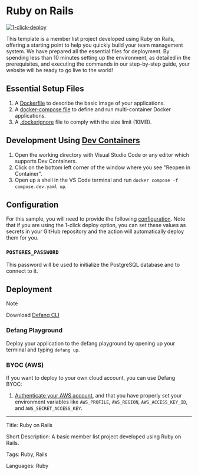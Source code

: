 # Ruby on Rails

[![1-click-deploy](https://defang.io/deploy-with-defang.png)](https://portal.defang.dev/redirect?url=https%3A%2F%2Fgithub.com%2Fnew%3Ftemplate_name%3Dsample-rails-template%26template_owner%3DDefangSamples)

This template is a member list project developed using Ruby on Rails, offering a starting point to help you quickly build your team management system. We have prepared all the essential files for deployment. By spending less than 10 minutes setting up the environment, as detailed in the prerequisites, and executing the commands in our step-by-step guide, your website will be ready to go live to the world!

## Essential Setup Files

1. A [Dockerfile](https://docs.docker.com/develop/develop-images/dockerfile_best-practices/) to describe the basic image of your applications.
2. A [docker-compose file](https://docs.defang.io/docs/concepts/compose) to define and run multi-container Docker applications.
3. A [.dockerignore](https://docs.docker.com/build/building/context/#dockerignore-files) file to comply with the size limit (10MB).

## Development Using [Dev Containers](https://containers.dev/)

1. Open the working directory with Visual Studio Code or any editor which supports Dev Containers.
2. Click on the bottom left corner of the window where you see "Reopen in Container".
3. Open up a shell in the VS Code terminal and run `docker compose -f compose.dev.yaml up`.


## Configuration

For this sample, you will need to provide the following [configuration](https://docs.defang.io/docs/concepts/configuration). Note that if you are using the 1-click deploy option, you can set these values as secrets in your GitHub repository and the action will automatically deploy them for you.

### `POSTGRES_PASSWORD`
This password will be used to initialize the PostgreSQL database and to connect to it.


## Deployment

> [!NOTE]
> Download [Defang CLI](https://github.com/DefangLabs/defang)

### Defang Playground

Deploy your application to the defang playground by opening up your terminal and typing `defang up`.

### BYOC (AWS)

If you want to deploy to your own cloud account, you can use Defang BYOC:

1. [Authenticate your AWS account](https://docs.aws.amazon.com/cli/latest/userguide/cli-chap-configure.html), and that you have properly set your environment variables like `AWS_PROFILE`, `AWS_REGION`, `AWS_ACCESS_KEY_ID`, and `AWS_SECRET_ACCESS_KEY`.

---

Title: Ruby on Rails

Short Description: A basic member list project developed using Ruby on Rails.

Tags: Ruby, Rails

Languages: Ruby
